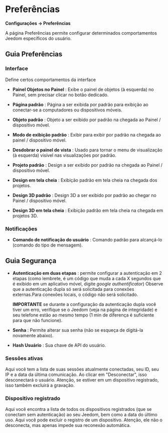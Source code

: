 # Preferências
**Configurações → Preferências**

A página Preferências permite configurar determinados comportamentos Jeedom específicos do usuário.

## Guia Preferências

### Interface

Define certos comportamentos da interface

- **Painel Objetos no Painel** : Exibe o painel de objetos (à esquerda) no Painel, sem precisar clicar no botão dedicado.
- **Página padrão** : Página a ser exibida por padrão para exibição ao conectar-se a computadores ou dispositivos móveis.
- **Objeto padrão** : Objeto a ser exibido por padrão na chegada ao Painel / dispositivo móvel.

- **Modo de exibição padrão** : Exibir para exibir por padrão na chegada ao painel / dispositivo móvel.
- **Desdobrar o painel de vista** : Usado para tornar o menu de visualização (à esquerda) visível nas visualizações por padrão.

- **Projeto padrão** : Design a ser exibido por padrão na chegada ao Painel / dispositivo móvel.
- **Design em tela cheia** : Exibição padrão em tela cheia na chegada dos projetos.

- **Design 3D padrão** : Design 3D a ser exibido por padrão ao chegar no Painel / dispositivo móvel.
- **Design 3D em tela cheia** : Exibição padrão em tela cheia na chegada em projetos 3D.

### Notificações

- **Comando de notificação do usuário** : Comando padrão para alcançá-lo (comando do tipo de mensagem).

## Guia Segurança

- **Autenticação em duas etapas** : permite configurar a autenticação em 2 etapas (como lembrete, é um código que muda a cada X segundos que é exibido em um aplicativo móvel, digite *google authentificator*) Observe que a autenticação dupla só será solicitada para conexões externas.Para conexões locais, o código não será solicitado.

  **IMPORTANTE** se durante a configuração da autenticação dupla você tiver um erro, verifique se o Jeedom (veja na página de integridade) e seu telefone estão ao mesmo tempo (1 min de diferença é suficiente para que não funcione).

- **Senha** : Permite alterar sua senha (não se esqueça de digitá-la novamente abaixo).

- **Hash Usuário** : Sua chave de API do usuário.

### Sessões ativas

Aqui você tem a lista de suas sessões atualmente conectadas, seu ID, seu IP e a data da última comunicação. Ao clicar em "Desconectar", isso desconectará o usuário. Atenção, se estiver em um dispositivo registrado, isso também excluirá a gravação.

### Dispositivo registrado

Aqui você encontra a lista de todos os dispositivos registrados (que se conectam sem autenticação) ao seu Jeedom, bem como a data do último uso.
Aqui você pode excluir o registro de um dispositivo. Atenção, ele não o desconecta, mas apenas impede sua reconexão automática.
